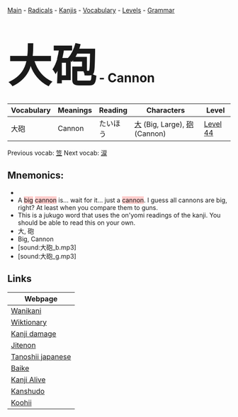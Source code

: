 <style> bigfont {font-size: 100px}</style>
[Main](../README.md) -
[Radicals](../radicals.md) -
[Kanjis](../kanjis.md) -
[Vocabulary](../vocabulary.md) -
[Levels](../levels.md) -
[Grammar](../grammar.md)
# <bigfont> 大砲</bigfont> - Cannon 

| Vocabulary | Meanings | Reading | Characters | Level |
| --- | --- | --- | --- | --- |
| 大砲 | Cannon | たいほう |  [大](../kanjis/大.md) (Big, Large), [砲](../kanjis/砲.md) (Cannon) | [Level 44](../levels/wk_level44.md) |

Previous vocab: [笠](笠.md) Next vocab: [涙](涙.md) 

## Mnemonics:

* 
* A <span style="background-color:#ffcccb"> big</span> <span style="background-color:#ffcccb"> cannon</span> is... wait for it... just a <span style="background-color:#ffcccb"> cannon</span>. I guess all cannons are big, right? At least when you compare them to guns.
* This is a jukugo word that uses the on'yomi readings of the kanji. You should be able to read this on your own.
* 大, 砲
* Big, Cannon
* [sound:大砲_b.mp3]
* [sound:大砲_g.mp3]


## Links 

| Webpage |
| --- |
| [Wanikani          ](https://www.wanikani.com/kanji/大砲) |
| [Wiktionary        ](https://en.wiktionary.org/wiki/大砲) |
| [Kanji damage      ](http://www.kanjidamage.com/kanji/search?utf8=✓&q=大砲) |
| [Jitenon           ](https://jitenon.com/kanji/大砲) |
| [Tanoshii japanese ](https://www.tanoshiijapanese.com/dictionary/kanji.cfm?k=大砲) |
| [Baike             ](https://baike.baidu.com/item/大砲) |
| [Kanji Alive       ](https://app.kanjialive.com/大砲) |
| [Kanshudo          ](https://www.kanshudo.com/searchmn?q=大砲) |
| [Koohii            ](https://kanji.koohii.com/study/kanji/大砲) |
